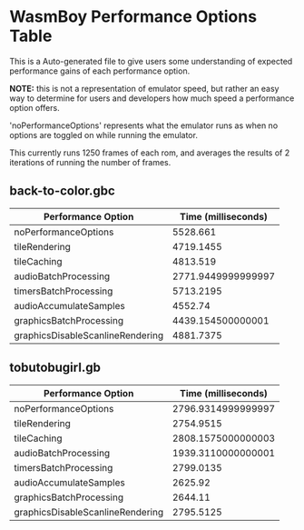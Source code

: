 
# WasmBoy Performance Options Table

This is a Auto-generated file to give users some understanding of expected performance gains of each performance option.

**NOTE:** this is not a representation of emulator speed, but rather an easy way to determine for users and developers how much speed a performance option offers.

'noPerformanceOptions' represents what the emulator runs as when no options are toggled on while running the emulator.

This currently runs 1250 frames of each rom, and averages the results of 2 iterations of running the number of frames.


 ## back-to-color.gbc 

 | Performance Option               | Time (milliseconds) |
| -------------------------------- | ------------------- |
| noPerformanceOptions             | 5528.661            |
| tileRendering                    | 4719.1455           |
| tileCaching                      | 4813.519            |
| audioBatchProcessing             | 2771.9449999999997  |
| timersBatchProcessing            | 5713.2195           |
| audioAccumulateSamples           | 4552.74             |
| graphicsBatchProcessing          | 4439.154500000001   |
| graphicsDisableScanlineRendering | 4881.7375           | 

 ## tobutobugirl.gb 

 | Performance Option               | Time (milliseconds) |
| -------------------------------- | ------------------- |
| noPerformanceOptions             | 2796.9314999999997  |
| tileRendering                    | 2754.9515           |
| tileCaching                      | 2808.1575000000003  |
| audioBatchProcessing             | 1939.3110000000001  |
| timersBatchProcessing            | 2799.0135           |
| audioAccumulateSamples           | 2625.92             |
| graphicsBatchProcessing          | 2644.11             |
| graphicsDisableScanlineRendering | 2795.5125           | 
